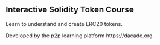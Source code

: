 ## Interactive Solidity Token Course

Learn to understand and create ERC20 tokens.

Developed by the p2p learning platform https\://dacade.org.
